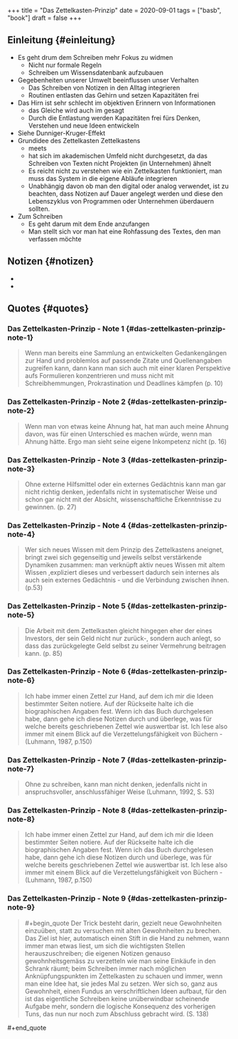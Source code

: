 +++
title = "Das Zettelkasten-Prinzip"
date = 2020-09-01
tags = ["basb", "book"]
draft = false
+++

## Einleitung {#einleitung}

-   Es geht drum dem Schreiben mehr Fokus zu widmen
    -   Nicht nur formale Regeln
    -   Schreiben um Wissensdatenbank aufzubauen
-   Gegebenheiten unserer Umwelt beeinflussen unser Verhalten
    -   Das Schreiben von Notizen in den Alltag integrieren
    -   Routinen entlasten das Gehirn und setzen Kapazitäten frei
-   Das Hirn ist sehr schlecht im objektiven Erinnern von Informationen
    -   das Gleiche wird auch im gesagt
    -   Durch die Entlastung werden Kapazitäten frei fürs Denken, Verstehen und neue Ideen entwickeln
-   Siehe Dunniger-Kruger-Effekt
-   Grundidee des Zettelkasten Zettelkastens
    -   meets
    -   hat sich im akademischen Umfeld nicht durchgesetzt, da das Schreiben von Texten nicht Projekten (in Unternehmen) ähnelt
    -   Es reicht nicht zu verstehen wie ein Zettelkasten funktioniert, man muss das System in die eigene Abläufe integrieren
    -   Unabhängig davon ob man den <span class="org-target" id="-zk--Zettelkasten--ZK-"></span> digital oder analog verwendet, ist zu beachten, dass Notizen auf Dauer angelegt werden und diese den Lebenszyklus von Programmen oder Unternehmen überdauern sollten.
-   Zum Schreiben
    -   Es geht darum mit dem Ende anzufangen
    -   Man stellt sich vor man hat eine Rohfassung des Textes, den man verfassen möchte


## Notizen {#notizen}

-
-


## Quotes {#quotes}


### Das Zettelkasten-Prinzip - Note 1 {#das-zettelkasten-prinzip-note-1}

> Wenn man bereits eine Sammlung an entwickelten Gedankengängen zur Hand und problemlos auf passende Zitate und Quellenangaben zugreifen kann, dann kann man sich auch mit einer klaren Perspektive aufs Formulieren konzentrieren und muss nicht mit Schreibhemmungen, Prokrastination und Deadlines kämpfen (p. 10)


### Das Zettelkasten-Prinzip - Note 2 {#das-zettelkasten-prinzip-note-2}

> Wenn man von etwas keine Ahnung hat, hat man auch meine Ahnung davon, was für einen Unterschied es machen würde, wenn man Ahnung hätte. Ergo man sieht seine eigene Inkompetenz nicht (p. 16)


### Das Zettelkasten-Prinzip - Note 3 {#das-zettelkasten-prinzip-note-3}

> Ohne externe Hilfsmittel oder ein externes Gedächtnis kann man gar nicht richtig denken, jedenfalls nicht in systematischer Weise und schon gar nicht mit der Absicht, wissenschaftliche Erkenntnisse zu gewinnen. (p. 27)


### Das Zettelkasten-Prinzip - Note 4 {#das-zettelkasten-prinzip-note-4}

> Wer sich neues Wissen mit dem Prinzip des Zettelkastens aneignet, bringt zwei sich gegenseitig und jeweils selbst verstärkende Dynamiken zusammen: man verknüpft aktiv neues Wissen mit altem Wissen ,expliziert dieses und verbessert dadurch sein internes als auch sein externes Gedächtnis - und die Verbindung zwischen ihnen. (p.53)


### Das Zettelkasten-Prinzip - Note 5 {#das-zettelkasten-prinzip-note-5}

> Die Arbeit mit dem Zettelkasten gleicht hingegen eher der eines Investors, der sein Geld nicht nur zurück-, sondern auch anlegt, so dass das zurückgelegte Geld selbst zu seiner Vermehrung beitragen kann. (p. 85)


### Das Zettelkasten-Prinzip - Note 6 {#das-zettelkasten-prinzip-note-6}

> Ich habe immer einen Zettel zur Hand, auf dem ich mir die Ideen bestimmter Seiten notiere. Auf der Rückseite halte ich die biographischen Angaben fest. Wenn ich das Buch durchgelesen habe, dann gehe ich diese Notizen durch und überlege, was für welche bereits geschriebenen Zettel wie auswertbar ist. Ich lese also immer mit einem Blick auf die Verzettelungsfähigkeit von Büchern - (Luhmann, 1987, p.150)


### Das Zettelkasten-Prinzip - Note 7 {#das-zettelkasten-prinzip-note-7}

> Ohne zu schreiben, kann man nicht denken, jedenfalls nicht in anspruchsvoller, anschlussfähiger Weise (Luhmann, 1992, S. 53)


### Das Zettelkasten-Prinzip - Note 8 {#das-zettelkasten-prinzip-note-8}

> Ich habe immer einen Zettel zur Hand, auf dem ich mir die Ideen bestimmter Seiten notiere. Auf der Rückseite halte ich die biographischen Angaben fest. Wenn ich das Buch durchgelesen habe, dann gehe ich diese Notizen durch und überlege, was für welche bereits geschriebenen Zettel wie auswertbar ist. Ich lese also immer mit einem Blick auf die Verzettelungsfähigkeit von Büchern - (Luhmann, 1987, p.150)


### Das Zettelkasten-Prinzip - Note 9 {#das-zettelkasten-prinzip-note-9}

> \#+begin_quote
> Der Trick besteht darin, gezielt neue Gewohnheiten einzuüben, statt zu versuchen mit alten Gewohnheiten zu brechen. Das Ziel ist hier, automatisch einen Stift in die Hand zu nehmen, wann immer man etwas liest, um sich die wichtigsten Stellen herauszuschreiben; die eigenen Notizen genauso gewohnheitsgemäss zu verzetteln wie man seine Einkäufe in den Schrank räumt; beim Schreiben immer nach möglichen Anknüpfungspunkten im Zettelkasten zu schauen und immer, wenn man eine Idee hat, sie jedes Mal zu setzen. Wer sich so, ganz aus Gewohnheit, einen Fundus an verschriftlichen Ideen aufbaut, für den ist das eigentliche Schreiben keine unüberwindbar scheinende Aufgabe mehr, sondern die logische Konsequenz des vorherigen Tuns, das nun nur noch zum Abschluss gebracht wird. (S. 138)

\#+end_quote
